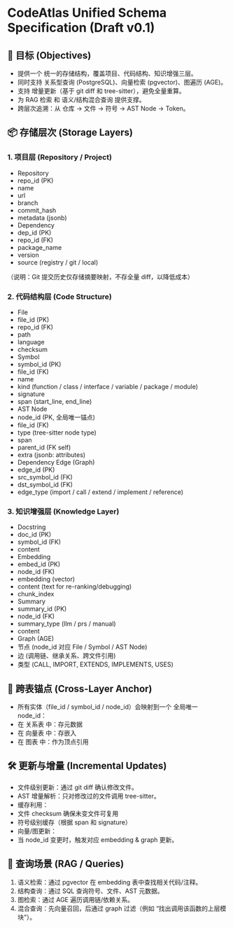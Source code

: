 # CodeAtlas Unified Schema Specification (Draft v0.1)

## 🎯 目标 (Objectives)

- 提供一个 统一的存储结构，覆盖项目、代码结构、知识增强三层。
- 同时支持 关系型查询 (PostgreSQL)、向量检索 (pgvector)、图遍历 (AGE)。
- 支持 增量更新（基于 git diff 和 tree-sitter），避免全量重算。
- 为 RAG 检索 和 语义/结构混合查询 提供支撑。
- 跨层次追溯：从 仓库 → 文件 → 符号 → AST Node → Token。


## 📦 存储层次 (Storage Layers)

### 1. 项目层 (Repository / Project)

- Repository
- repo_id (PK)
- name
- url
- branch
- commit_hash
- metadata (jsonb)
- Dependency
- dep_id (PK)
- repo_id (FK)
- package_name
- version
- source (registry / git / local)

（说明：Git 提交历史仅存储摘要映射，不存全量 diff，以降低成本）

### 2. 代码结构层 (Code Structure)

- File
- file_id (PK)
- repo_id (FK)
- path
- language
- checksum
- Symbol
- symbol_id (PK)
- file_id (FK)
- name
- kind (function / class / interface / variable / package / module)
- signature
- span (start_line, end_line)
- AST Node
- node_id (PK, 全局唯一锚点)
- file_id (FK)
- type (tree-sitter node type)
- span
- parent_id (FK self)
- extra (jsonb: attributes)
- Dependency Edge (Graph)
- edge_id (PK)
- src_symbol_id (FK)
- dst_symbol_id (FK)
- edge_type (import / call / extend / implement / reference)

### 3. 知识增强层 (Knowledge Layer)

- Docstring
- doc_id (PK)
- symbol_id (FK)
- content
- Embedding
- embed_id (PK)
- node_id (FK)
- embedding (vector)
- content (text for re-ranking/debugging)
- chunk_index
- Summary
- summary_id (PK)
- node_id (FK)
- summary_type (llm / prs / manual)
- content
- Graph (AGE)
- 节点 (node_id 对应 File / Symbol / AST Node)
- 边 (调用链、继承关系、跨文件引用)
- 类型 (CALL, IMPORT, EXTENDS, IMPLEMENTS, USES)

## 🔗 跨表锚点 (Cross-Layer Anchor)

- 所有实体（file_id / symbol_id / node_id）会映射到一个 全局唯一 node_id：
- 在 关系表 中：存元数据
- 在 向量表 中：存嵌入
- 在 图表 中：作为顶点引用

## 🛠 更新与增量 (Incremental Updates)

- 文件级别更新：通过 git diff 确认修改文件。
- AST 增量解析：只对修改过的文件调用 tree-sitter。
- 缓存利用：
- 文件 checksum 确保未变文件可复用
- 符号级别缓存（根据 span 和 signature）
- 向量/图更新：
- 当 node_id 变更时，触发对应 embedding & graph 更新。

## 🚀 查询场景 (RAG / Queries)

1.	语义检索：通过 pgvector 在 embedding 表中查找相关代码/注释。
2.	结构查询：通过 SQL 查询符号、文件、AST 元数据。
3.	图检索：通过 AGE 遍历调用链/依赖关系。
4.	混合查询：先向量召回，后通过 graph 过滤（例如 “找出调用该函数的上层模块”）。
